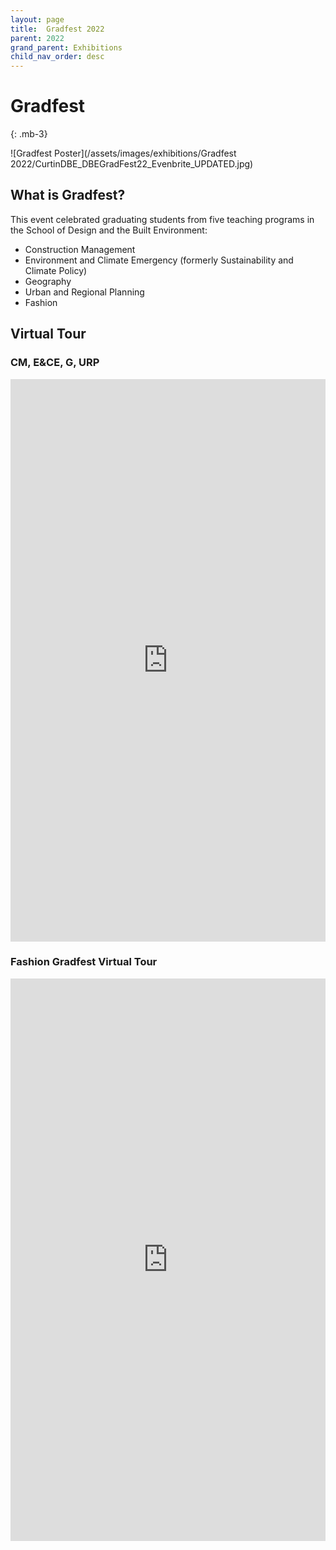 ```yaml
---
layout: page
title:  Gradfest 2022
parent: 2022
grand_parent: Exhibitions
child_nav_order: desc
---
```


# Gradfest
{: .mb-3}

![Gradfest Poster](/assets/images/exhibitions/Gradfest 2022/CurtinDBE_DBEGradFest22_Evenbrite_UPDATED.jpg) 

## What is Gradfest?
This event celebrated graduating students from five teaching programs in the School of Design and the Built Environment: 

- Construction Management 
- Environment and Climate Emergency (formerly Sustainability and Climate Policy) 
- Geography 
- Urban and Regional Planning 
- Fashion


## Virtual Tour

### CM, E&CE, G, URP
<iframe width='100%' height='900' src='https://my.matterport.com/show/?m=AFzE1VUP6qg' frameborder='0' allowfullscreen allow='xr-spatial-tracking'></iframe>

### Fashion Gradfest Virtual Tour
<iframe width='100%' height='900'  src='https://my.matterport.com/show/?m=65HXnQAFpxZ' frameborder='0' allowfullscreen allow='xr-spatial-tracking'></iframe>